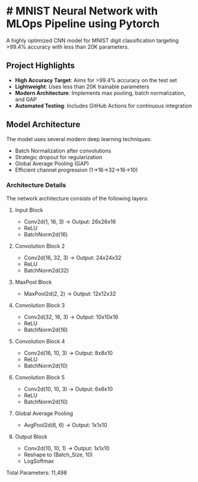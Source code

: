 # # MNIST Neural Network with MLOps Pipeline using Pytorch

A highly optimized CNN model for MNIST digit classification targeting >99.4% accuracy with less than 20K parameters.

## Project Highlights

- **High Accuracy Target**: Aims for >99.4% accuracy on the test set
- **Lightweight**: Uses less than 20K trainable parameters
- **Modern Architecture**: Implements max pooling, batch normalization, and GAP
- **Automated Testing**: Includes GitHub Actions for continuous integration

## Model Architecture

The model uses several modern deep learning techniques:
- Batch Normalization after convolutions
- Strategic dropout for regularization
- Global Average Pooling (GAP)
- Efficient channel progression (1→16→32→16→10)

### Architecture Details
The network architecture consists of the following layers:

1. Input Block
   - Conv2d(1, 16, 3) → Output: 26x26x16
   - ReLU
   - BatchNorm2d(16)

2. Convolution Block 2
   - Conv2d(16, 32, 3) → Output: 24x24x32
   - ReLU
   - BatchNorm2d(32)

3. MaxPool Block
   - MaxPool2d(2, 2) → Output: 12x12x32

4. Convolution Block 3
   - Conv2d(32, 16, 3) → Output: 10x10x16
   - ReLU
   - BatchNorm2d(16)

5. Convolution Block 4
   - Conv2d(16, 10, 3) → Output: 8x8x10
   - ReLU
   - BatchNorm2d(10)

6. Convolution Block 5
   - Conv2d(10, 10, 3) → Output: 6x6x10
   - ReLU
   - BatchNorm2d(10)

7. Global Average Pooling
   - AvgPool2d(6, 6) → Output: 1x1x10

8. Output Block
   - Conv2d(10, 10, 1) → Output: 1x1x10
   - Reshape to (Batch_Size, 10)
   - LogSoftmax

Total Parameters: 11,498
